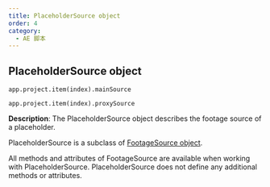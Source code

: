 ```yaml
---
title: PlaceholderSource object
order: 4
category:
  - AE 脚本
---
```


## PlaceholderSource object

`app.project.item(index).mainSource`

`app.project.item(index).proxySource`

**Description**: The PlaceholderSource object describes the footage source of a placeholder.

PlaceholderSource is a subclass of [FootageSource object](footagesource.html#footagesource).

All methods and attributes of FootageSource are available when working with PlaceholderSource. PlaceholderSource does not define any additional methods or attributes.
